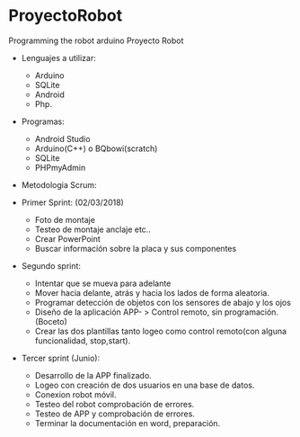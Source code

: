 # ProyectoRobot
Programming the robot arduino
Proyecto Robot

- Lenguajes a utilizar:

  - Arduino
  - SQLite
  - Android
  - Php.

- Programas:

  - Android Studio
  - Arduino(C++) o BQbowi(scratch)
  - SQLite
  - PHPmyAdmin

- Metodologia Scrum:

- Primer Sprint: (02/03/2018)

  - Foto de montaje
  - Testeo de montaje anclaje etc..
  - Crear PowerPoint
  - Buscar información sobre la placa y sus componentes

- Segundo sprint:

  - Intentar que se mueva para adelante
  - Mover hacia delante, atrás y hacia los lados de forma aleatoria.
  - Programar detección de objetos con los sensores de abajo y los ojos
  - Diseño de la aplicación APP- > Control remoto, sin programación. (Boceto)
  - Crear las dos plantillas tanto logeo como control remoto(con alguna funcionalidad, stop,start).

- Tercer sprint (Junio):

  - Desarrollo de la APP finalizado.
  - Logeo con creación de dos usuarios en una base de datos.
  - Conexion robot móvil.
  - Testeo del robot comprobación de errores.
  - Testeo de APP y comprobación de errores.
  - Terminar la documentación en word, preparación.
